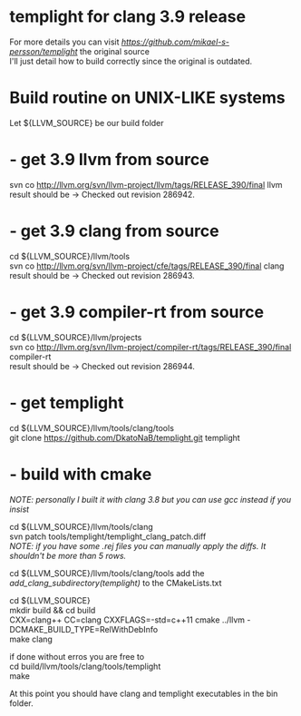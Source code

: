 # templight for clang 3.9 release  

For more details you can visit *https://github.com/mikael-s-persson/templight* the original source  
I'll just detail how to build correctly since the original is outdated.

# Build routine on UNIX-LIKE systems  

Let ${LLVM_SOURCE} be our build folder  

# - get 3.9 llvm from source  
svn co http://llvm.org/svn/llvm-project/llvm/tags/RELEASE_390/final llvm  
result should be -> Checked out revision 286942.  
  
# - get 3.9 clang from source  
cd ${LLVM_SOURCE}/llvm/tools  
svn co http://llvm.org/svn/llvm-project/cfe/tags/RELEASE_390/final clang  
result should be -> Checked out revision 286943.  
  
# - get 3.9 compiler-rt from source  
cd ${LLVM_SOURCE}/llvm/projects  
svn co http://llvm.org/svn/llvm-project/compiler-rt/tags/RELEASE_390/final compiler-rt  
result should be -> Checked out revision 286944.  
  
# - get templight   
cd ${LLVM_SOURCE}/llvm/tools/clang/tools  
git clone https://github.com/DkatoNaB/templight.git templight  

# - build with cmake
*NOTE: personally I built it with clang 3.8 but you can use gcc instead if you insist*  
  
cd ${LLVM_SOURCE}/llvm/tools/clang  
svn patch tools/templight/templight_clang_patch.diff  
*NOTE: if you have some .rej files you can manually apply the diffs. It shouldn't be more than 5 rows.*  

cd ${LLVM_SOURCE}/llvm/tools/clang/tools
add the *add_clang_subdirectory(templight)* to the CMakeLists.txt

cd ${LLVM_SOURCE}  
mkdir build && cd build  
CXX=clang++ CC=clang CXXFLAGS=-std=c++11 cmake ../llvm -DCMAKE_BUILD_TYPE=RelWithDebInfo  
make clang  
  
if done without erros you are free to  
cd build/llvm/tools/clang/tools/templight  
make  
  
At this point you should have clang and templight executables in the bin folder.

